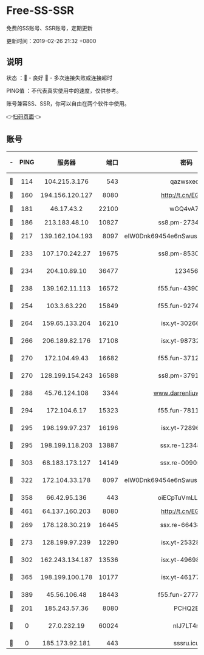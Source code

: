 # Free-SS-SSR

免费的SS账号、SSR账号，定期更新

更新时间：2019-02-26 21:32 +0800

## 说明

状态     ：🙂 - 良好 🙁 - 多次连接失败或连接超时

PING值   ：不代表真实使用中的速度，仅供参考。

账号兼容SS、SSR，你可以自由在两个软件中使用。

👉[扫码页面](https://liesauer.github.io/free-ss-ssr.github.io/)👈

## 账号

|-|PING|服务器|端口|密码|加密方式|区域|
|:----:|:----:|:-----:|-----:|:----:|:----:|:----:|
|🙂|114|104.215.3.176|543|qazwsxedc|aes-256-gcm|JP|
|🙂|160|194.156.120.127|8080|http://t.cn/EGJIyrl|rc4-md5|RU|
|🙂|181|46.17.43.2|22100|wGQ4vA7D|aes-256-gcm|RU|
|🙂|186|213.183.48.10|10827|ss8.pm-27345710|rc4-md5|RU|
|🙂|217|139.162.104.193|8097|eIW0Dnk69454e6nSwuspv9DmS201tQ0D|aes-256-cfb|JP|
|🙂|233|107.170.242.27|19675|ss8.pm-85305168|aes-256-cfb|US|
|🙂|234|204.10.89.10|36477|123456|aes-256-cfb|US|
|🙂|238|139.162.11.113|16572|f55.fun-43900311|aes-256-cfb|SG|
|🙂|254|103.3.63.220|15849|f55.fun-92746572|aes-256-cfb|SG|
|🙂|264|159.65.133.204|16210|isx.yt-30266739|aes-256-cfb|SG|
|🙂|266|206.189.82.176|17108|isx.yt-98732085|aes-256-cfb|SG|
|🙂|270|172.104.49.43|16682|f55.fun-37126498|aes-256-cfb|SG|
|🙂|270|128.199.154.243|16588|ss8.pm-37919199|aes-256-cfb|SG|
|🙂|288|45.76.124.108|3344|www.darrenliuwei.com|aes-256-cfb|AU|
|🙂|294|172.104.6.17|15323|f55.fun-78116806|aes-256-cfb|US|
|🙂|295|198.199.97.237|16196|isx.yt-72896102|aes-256-cfb|US|
|🙂|295|198.199.118.203|13887|ssx.re-12348828|aes-256-cfb|US|
|🙂|303|68.183.173.127|14149|ssx.re-00905761|aes-256-cfb|US|
|🙂|322|172.104.33.178|8097|eIW0Dnk69454e6nSwuspv9DmS201tQ0D|aes-256-cfb|SG|
|🙂|358|66.42.95.136|443|oiECpTuVmLLxk4Ts|aes-256-cfb|US|
|🙂|461|64.137.160.203|8080|http://t.cn/EGJIyrl|rc4-md5|CA|
|🙂|269|178.128.30.219|16445|ssx.re-66438598|aes-256-cfb|SG|
|🙂|273|128.199.97.239|12290|isx.yt-25328979|aes-256-cfb|SG|
|🙂|302|162.243.134.187|13536|isx.yt-49698511|aes-256-cfb|US|
|🙂|365|198.199.100.178|10177|isx.yt-46177591|aes-256-cfb|US|
|🙂|389|45.56.106.48|18443|f55.fun-27772788|aes-256-cfb|US|
|🙁|201|185.243.57.36|8080|PCHQ2E|rc4-md5|US|
|🙁|0|27.0.232.19|60024|nIJ7LT4n|xchacha20-ietf-poly1305|HK|
|🙁|0|185.173.92.181|443|sssru.icu|rc4-md5|RU|
